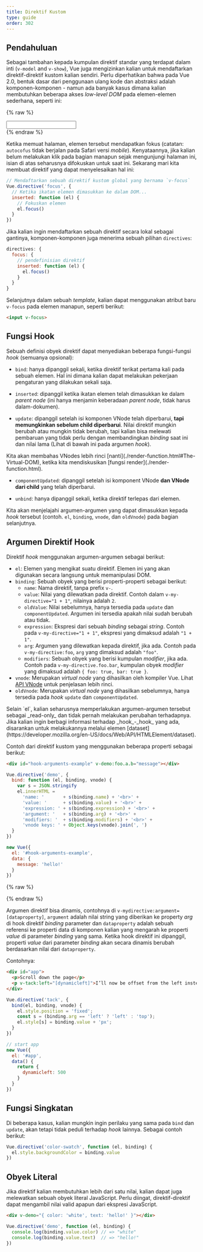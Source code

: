 ```yaml
---
title: Direktif Kustom
type: guide
order: 302
---
```


## Pendahuluan

Sebagai tambahan kepada kumpulan direktif standar yang terdapat dalam inti (`v-model` and `v-show`), Vue juga mengizinkan kalian untuk mendaftarkan direktif-direktif kustom kalian sendiri. Perlu diperhatikan bahwa pada Vue 2.0, bentuk dasar dari penggunaan ulang kode dan abstraksi adalah komponen-komponen - namun ada banyak kasus dimana kalian membutuhkan beberapa akses _low-level DOM_ pada elemen-elemen sederhana, seperti ini:

{% raw %}
<div id="simplest-directive-example" class="demo">
  <input v-focus>
</div>
<script>
Vue.directive('focus', {
  inserted: function (el) {
    el.focus()
  }
})
new Vue({
  el: '#simplest-directive-example'
})
</script>
{% endraw %}

Ketika memuat halaman, elemen tersebut mendapatkan fokus (catatan: `autocofus` tidak berjalan pada Safari versi _mobile_). Kenyataannya, jika kalian belum melakukan klik pada bagian manapun sejak mengunjungi halaman ini, isian di atas seharusnya difokuskan untuk saat ini. Sekarang mari kita membuat direktif yang dapat menyelesaikan hal ini:

``` js
// Mendaftarkan sebuah direktif kustom global yang bernama `v-focus`
Vue.directive('focus', {
  // Ketika ikatan elemen dimasukkan ke dalam DOM...
  inserted: function (el) {
    // Fokuskan elemen
    el.focus()
  }
})
```

Jika kalian ingin mendaftarkan sebuah direktif secara lokal sebagai gantinya, komponen-komponen juga menerima sebuah pilihan `directives`:

``` js
directives: {
  focus: {
    // pendefinisian direktif
    inserted: function (el) {
      el.focus()
    }
  }
}
```

Selanjutnya dalam sebuah _template_, kalian dapat menggunakan atribut baru `v-focus` pada elemen manapun, seperti berikut:

``` html
<input v-focus>
```

## Fungsi Hook

Sebuah definisi obyek direktif dapat menyediakan beberapa fungsi-fungsi _hook_ (semuanya opsional):

- `bind`: hanya dipanggil sekali, ketika direktif terikat pertama kali pada sebuah elemen. Hal ini dimana kalian dapat melakukan pekerjaan pengaturan yang dilakukan sekali saja.

- `inserted`: dipanggil ketika ikatan elemen telah dimasukkan ke dalam _parent node_ (ini hanya menjamin keberadaan _parent node_, tidak harus dalam-dokumen).

- `update`: dipanggil setelah isi komponen VNode telah diperbarui, __tapi memungkinkan sebelum child diperbarui__. Nilai direktif mungkin berubah atau mungkin tidak berubah, tapi kalian bisa melewati pembaruan yang tidak perlu dengan membandingkan _binding_ saat ini dan nilai lama (Lihat di bawah ini pada argumen _hook_).

<p class="tip">Kita akan membahas VNodes lebih rinci [nanti](./render-function.html#The-Virtual-DOM), ketika kita mendiskusikan [fungsi render](./render-function.html).</p>

- `componentUpdated`: dipanggil setelah isi komponent VNode __dan VNode dari child__ yang telah diperbarui.

- `unbind`: hanya dipanggil sekali, ketika direktif terlepas dari elemen.

Kita akan menjelajahi argumen-argumen yang dapat dimasukkan kepada _hook_ tersebut (contoh. `el`, `binding`, `vnode`, dan `oldVnode`) pada bagian selanjutnya.

## Argumen Direktif Hook

Direktif _hook_ menggunakan argumen-argumen sebagai berikut:

- `el`: Elemen yang mengikat suatu direktif. Elemen ini yang akan digunakan secara langsung untuk memanipulasi DOM.
- `binding`: Sebuah obyek yang berisi properti-properti sebagai berikut:
  - `name`: Nama direktif, tanpa prefix `v-`.
  - `value`: Nilai yang dilewatkan pada direktif. Contoh dalam `v-my-directive="1 + 1"`, nilainya adalah `2`.
  - `oldValue`: Nilai sebelumnya, hanya tersedia pada `update` dan `componentUpdated`. Argumen ini tersedia apakah nilai sudah berubah atau tidak.
  - `expression`: Ekspresi dari sebuah _binding_ sebagai _string_. Contoh pada `v-my-directive="1 + 1"`, ekspresi yang dimaksud adalah `"1 + 1"`.
  - `arg`: Argumen yang dilewatkan kepada direktif, jika ada. Contoh pada `v-my-directive:foo`, `arg` yang dimaksud adalah `"foo"`.
  - `modifiers`: Sebuah obyek yang berisi kumpulan _modifier_, jika ada. Contoh pada `v-my-directive.foo.bar`, kumpulan obyek _modifier_ yang dimaksud adalah `{ foo: true, bar: true }`.
- `vnode`: Merupakan _virtual node_ yang dihasilkan oleh kompiler Vue. Lihat [API VNode](../api/#VNode-Interface) untuk penjelasan lebih rinci.
- `oldVnode`: Merupakan _virtual node_ yang dihasilkan sebelumnya, hanya tersedia pada _hook_ `update` dan `componentUpdated`.

<p class="tip">Selain `el`, kalian seharusnya memperlakukan argumen-argumen tersebut sebagai _read-only_ dan tidak pernah melakukan perubahan terhadapnya. Jika kalian ingin berbagi informasi terhadap _hook_-_hook_ yang ada, disarankan untuk melakukannya melalui elemen [dataset](https://developer.mozilla.org/en-US/docs/Web/API/HTMLElement/dataset).</p>

Contoh dari direktif kustom yang menggunakan beberapa properti sebagai berikut:

``` html
<div id="hook-arguments-example" v-demo:foo.a.b="message"></div>
```

``` js
Vue.directive('demo', {
  bind: function (el, binding, vnode) {
    var s = JSON.stringify
    el.innerHTML =
      'name: '       + s(binding.name) + '<br>' +
      'value: '      + s(binding.value) + '<br>' +
      'expression: ' + s(binding.expression) + '<br>' +
      'argument: '   + s(binding.arg) + '<br>' +
      'modifiers: '  + s(binding.modifiers) + '<br>' +
      'vnode keys: ' + Object.keys(vnode).join(', ')
  }
})

new Vue({
  el: '#hook-arguments-example',
  data: {
    message: 'hello!'
  }
})
```

{% raw %}
<div id="hook-arguments-example" v-demo:foo.a.b="message" class="demo"></div>
<script>
Vue.directive('demo', {
  bind: function (el, binding, vnode) {
    var s = JSON.stringify
    el.innerHTML =
      'name: '       + s(binding.name) + '<br>' +
      'value: '      + s(binding.value) + '<br>' +
      'expression: ' + s(binding.expression) + '<br>' +
      'argument: '   + s(binding.arg) + '<br>' +
      'modifiers: '  + s(binding.modifiers) + '<br>' +
      'vnode keys: ' + Object.keys(vnode).join(', ')
  }
})
new Vue({
  el: '#hook-arguments-example',
  data: {
    message: 'hello!'
  }
})
</script>
{% endraw %}

Argumen direktif bisa dinamis, contohnya di `v-mydirective:argument=[dataproperty]`, `argument` adalah nilai string yang diberikan ke property *arg* di hook direktif *binding* parameter dan `dataproperty` adalah sebuah referensi ke properti data di komponen kalian yang mengarah ke properti *value* di parameter *binding* yang sama. Ketika hook direktif ini dipanggil, properti *value* dari parameter *binding* akan secara dinamis berubah berdasarkan nilai dari `dataproperty`.

Contohnya:

```html
<div id="app">
  <p>Scroll down the page</p>
  <p v-tack:left="[dynamicleft]">I’ll now be offset from the left instead of the top</p>
</div>
```

```js
Vue.directive('tack', {
  bind(el, binding, vnode) {
    el.style.position = 'fixed';
    const s = (binding.arg == 'left' ? 'left' : 'top');
    el.style[s] = binding.value + 'px';
  }
})

// start app
new Vue({
  el: '#app',
  data() {
    return {
      dynamicleft: 500
    }
  }
})
```

## Fungsi Singkatan

Di beberapa kasus, kalian mungkin ingin perilaku yang sama pada `bind` dan `update`, akan tetapi tidak peduli terhadap _hook_ lainnya. Sebagai contoh berikut:

``` js
Vue.directive('color-swatch', function (el, binding) {
  el.style.backgroundColor = binding.value
})
```

## Obyek Literal

Jika direktif kalian membutuhkan lebih dari satu nilai, kalian dapat juga melewatkan sebuah obyek literal JavaScript. Perlu diingat, direktif-direktif dapat mengambil nilai valid apapun dari ekspresi JavaScript.

``` html
<div v-demo="{ color: 'white', text: 'hello!' }"></div>
```

``` js
Vue.directive('demo', function (el, binding) {
  console.log(binding.value.color) // => "white"
  console.log(binding.value.text)  // => "hello!"
})
```
